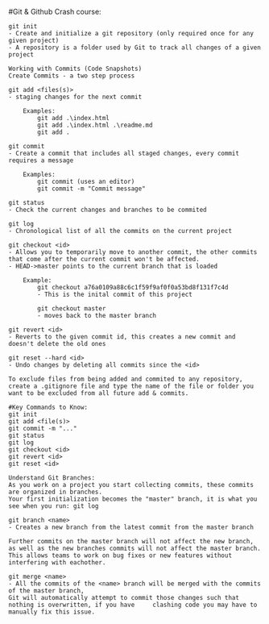 #Git & Github Crash course:

    git init
    - Create and initialize a git repository (only required once for any given project)
    - A repository is a folder used by Git to track all changes of a given project

    Working with Commits (Code Snapshots)
    Create Commits - a two step process
    
    git add <files(s)>
    - staging changes for the next commit
    
        Examples:
            git add .\index.html
            git add .\index.html .\readme.md
            git add .

    git commit
    - Create a commit that includes all staged changes, every commit requires a message

        Examples:
            git commit (uses an editor)
            git commit -m "Commit message"

    git status
    - Check the current changes and branches to be commited

    git log
    - Chronological list of all the commits on the current project
    
    git checkout <id>
    - Allows you to temporarily move to another commit, the other commits that come after the current commit won't be affected.
    - HEAD->master points to the current branch that is loaded

        Example:
            git checkout a76a0109a88c6c1f59f9af0f0a53bd8f131f7c4d
            - This is the inital commit of this project
            
            git checkout master 
            - moves back to the master branch

    git revert <id>
    - Reverts to the given commit id, this creates a new commit and doesn't delete the old ones

    git reset --hard <id>
    - Undo changes by deleting all commits since the <id>

    To exclude files from being added and commited to any repository, create a .gitignore file and type the name of the file or folder you want to be excluded from all future add & commits.

    #Key Commands to Know:
    git init
    git add <file(s)>
    git commit -m "..."
    git status
    git log
    git checkout <id>
    git revert <id>
    git reset <id>

    Understand Git Branches:
    As you work on a project you start collecting commits, these commits are organized in branches.
    Your first initialization becomes the "master" branch, it is what you see when you run: git log
    
    git branch <name>
    - Creates a new branch from the latest commit from the master branch

    Further commits on the master branch will not affect the new branch, as well as the new branches commits will not affect the master branch.
    This allows teams to work on bug fixes or new features without interfering with eachother.

    git merge <name>
    - All the commits of the <name> branch will be merged with the commits of the master branch, 
    Git will automatically attempt to commit those changes such that nothing is overwritten, if you have     clashing code you may have to manually fix this issue.